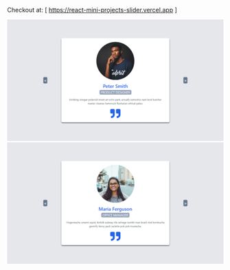 Checkout at: [ https://react-mini-projects-slider.vercel.app ] 

<div>
  <img src='./src/assets/slider2.png' alt='slider'>
  <img src='./src/assets/slider1.png' alt='slider'>
</div>

